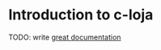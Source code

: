 # Introduction to c-loja

TODO: write [great documentation](http://jacobian.org/writing/what-to-write/)
